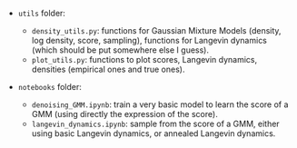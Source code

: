 - `utils` folder:
    - `density_utils.py`: functions for Gaussian Mixture Models (density, log density, score, sampling), functions for Langevin dynamics (which should be put somewhere else I guess).
    - `plot_utils.py`: functions to plot scores, Langevin dynamics, densities (empirical ones and true ones).

- `notebooks` folder:
    - `denoising_GMM.ipynb`: train a very basic model to learn the score of a GMM (using directly the expression of the score).
    - `langevin_dynamics.ipynb`: sample from the score of a GMM, either using basic Langevin dynamics, or annealed Langevin dynamics.
